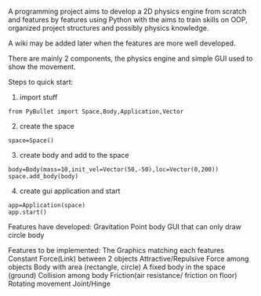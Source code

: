 A programming project aims to develop a 2D physics engine from scratch and features by features using Python with the aims to train skills on OOP, organized project structures and possibly physics knowledge.

A wiki may be added later when the features are more well developed.

There are mainly 2 components, the physics engine and simple GUI used to show the movement.

Steps to quick start:
1. import stuff
```
from PyBullet import Space,Body,Application,Vector
```
2. create the space
```
space=Space()
```
3. create body and add to the space
```
body=Body(mass=10,init_vel=Vector(50,-50),loc=Vector(0,200))
space.add_body(body)
```
4. create gui application and start
```
app=Application(space)
app.start()
```

Features have developed:
Gravitation
Point body
GUI that can only draw circle body

Features to be implemented:
The Graphics matching each features
Constant Force(Link) between 2 objects
Attractive/Repulsive Force among objects
Body with area (rectangle, circle)
A fixed body in the space (ground)
Collision among body
Friction(air resistance/ friction on floor)
Rotating movement
Joint/Hinge